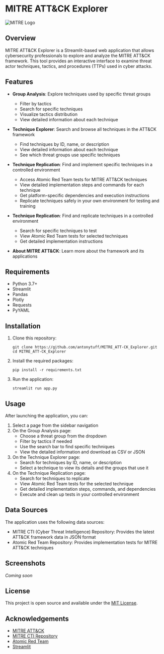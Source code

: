 # MITRE ATT&CK Explorer

![MITRE Logo](https://upload.wikimedia.org/wikipedia/commons/thumb/3/32/MITRE_logo.svg/1200px-MITRE_logo.svg.png)

## Overview

MITRE ATT&CK Explorer is a Streamlit-based web application that allows cybersecurity professionals to explore and analyze the MITRE ATT&CK framework. This tool provides an interactive interface to examine threat actor techniques, tactics, and procedures (TTPs) used in cyber attacks.

## Features

- **Group Analysis**: Explore techniques used by specific threat groups
  - Filter by tactics
  - Search for specific techniques
  - Visualize tactics distribution
  - View detailed information about each technique

- **Technique Explorer**: Search and browse all techniques in the ATT&CK framework
  - Find techniques by ID, name, or description
  - View detailed information about each technique
  - See which threat groups use specific techniques

- **Technique Replication**: Find and implement specific techniques in a controlled environment
  - Access Atomic Red Team tests for MITRE ATT&CK techniques
  - View detailed implementation steps and commands for each technique
  - Get platform-specific dependencies and execution instructions
  - Replicate techniques safely in your own environment for testing and training

- **Technique Replication**: Find and replicate techniques in a controlled environment
  - Search for specific techniques to test
  - View Atomic Red Team tests for selected techniques
  - Get detailed implementation instructions

- **About MITRE ATT&CK**: Learn more about the framework and its applications

## Requirements

- Python 3.7+
- Streamlit
- Pandas
- Plotly
- Requests
- PyYAML

## Installation

1. Clone this repository:
   ```
   git clone https://github.com/antonytuff/MITRE_ATT-CK_Explorer.git
   cd MITRE_ATT-CK_Explorer
   ```

2. Install the required packages:
   ```
   pip install -r requirements.txt
   ```

3. Run the application:
   ```
   streamlit run app.py
   ```

## Usage

After launching the application, you can:

1. Select a page from the sidebar navigation
2. On the Group Analysis page:
   - Choose a threat group from the dropdown
   - Filter by tactics if needed
   - Use the search bar to find specific techniques
   - View the detailed information and download as CSV or JSON
3. On the Technique Explorer page:
   - Search for techniques by ID, name, or description
   - Select a technique to view its details and the groups that use it
4. On the Technique Replication page:
   - Search for techniques to replicate
   - View Atomic Red Team tests for the selected technique
   - Get detailed implementation steps, commands, and dependencies
   - Execute and clean up tests in your controlled environment

## Data Sources

The application uses the following data sources:
- MITRE CTI (Cyber Threat Intelligence) Repository: Provides the latest ATT&CK framework data in JSON format
- Atomic Red Team Repository: Provides implementation tests for MITRE ATT&CK techniques

## Screenshots

*Coming soon*

## License

This project is open source and available under the [MIT License](LICENSE).

## Acknowledgements

- [MITRE ATT&CK](https://attack.mitre.org/)
- [MITRE CTI Repository](https://github.com/mitre/cti)
- [Atomic Red Team](https://github.com/redcanaryco/atomic-red-team)
- [Streamlit](https://streamlit.io/)
